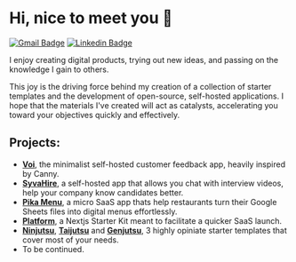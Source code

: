 # Hi, nice to meet you 👋
  
[![Gmail Badge](https://img.shields.io/badge/-sang@dang.to-c14438?style=flat&logo=Gmail&logoColor=white&link=mailto:sang@dang.to)](mailto:sang@dang.to) 
[![Linkedin Badge](https://img.shields.io/badge/-sangdth-0072b1?style=flat&logo=Linkedin&logoColor=white&link=https://www.linkedin.com/in/sangdth/)](https://www.linkedin.com/in/sangdth/)

I enjoy creating digital products, trying out new ideas, and passing on the knowledge I gain to others.

This joy is the driving force behind my creation of a collection of starter templates and the development of open-source, self-hosted applications. I hope that the materials I've created will act as catalysts, accelerating you toward your objectives quickly and effectively.

## Projects:

- [**Voi**](https://github.com/websitesieutoc/voi), the minimalist self-hosted customer feedback app, heavily inspired by Canny.
- [**SyvaHire**](https://github.com/websitesieutoc/syva), a self-hosted app that allows you chat with interview videos, help your company know candidates better.
- [**Pika Menu**](https://pika.menu/), a micro SaaS app thats help restaurants turn their Google Sheets files into digital menus effortlessly.
- [**Platform**](https://github.com/websitesieutoc/platform), a Nextjs Starter Kit meant to facilitate a quicker SaaS launch.
- [**Ninjutsu**](https://github.com/websitesieutoc/ninjutsu), [**Taijutsu**](https://github.com/websitesieutoc/taijutsu) and [**Genjutsu**](https://github.com/websitesieutoc/genjutsu), 3 highly opiniate starter templates that cover most of your needs.
- To be continued.
